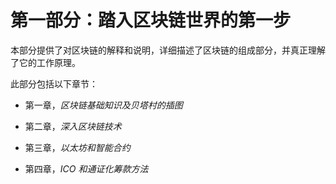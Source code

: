 # 第一部分：踏入区块链世界的第一步

本部分提供了对区块链的解释和说明，详细描述了区块链的组成部分，并真正理解了它的工作原理。

此部分包括以下章节：

+   第一章，*区块链基础知识及贝塔村的插图*

+   第二章，*深入区块链技术*

+   第三章，*以太坊和智能合约*

+   第四章，*ICO 和通证化筹款方法*
